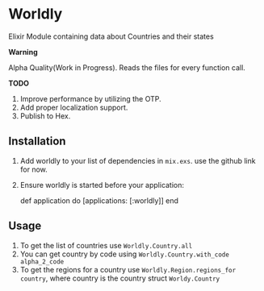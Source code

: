 # Worldly
Elixir Module containing data about Countries and their states

**Warning** 

Alpha Quality(Work in Progress). Reads the files for every function call.

**TODO**

1. Improve performance by utilizing the OTP.
2. Add proper localization support.
3. Publish to Hex.

## Installation

  1. Add worldly to your list of dependencies in `mix.exs`. use the github link for now.

  2. Ensure worldly is started before your application:

        def application do
          [applications: [:worldly]]
        end

## Usage
   1. To get the list of countries use `Worldly.Country.all`
   2. You can get country by code using `Worldly.Country.with_code alpha_2_code`
   3. To get the regions for a country use `Worldly.Region.regions_for country`, where country is the country struct `Worldy.Country`